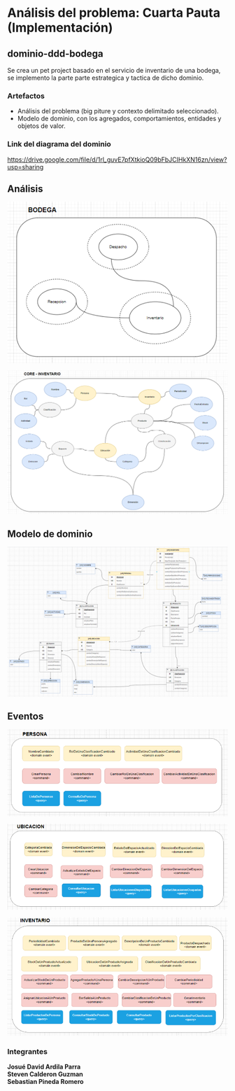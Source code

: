 # Análisis del problema: Cuarta Pauta (Implementación)

## dominio-ddd-bodega

Se crea un pet project basado en el servicio de inventario de una bodega, se implemento la parte parte estrategica y tactica de dicho dominio.

### Artefactos

<ul>
<li>Análisis del problema (big piture y contexto delimitado seleccionado). </li>
<li>Modelo de dominio, con los agregados, comportamientos, entidades y objetos de valor.</li>
</ul>


### Link del diagrama del dominio

https://drive.google.com/file/d/1rl_guvE7pfXtkioQ09bFbJCIHkXN16zn/view?usp=sharing

## Análisis 

![img.png](domain/src/main/resources/analisis1.png)

![img.png](domain/src/main/resources/analisis2.png)

## Modelo de dominio


![img.png](domain/src/main/resources/modelo.png)

## Eventos


![img.png](domain/src/main/resources/eventos1.png)

![img_1.png](domain/src/main/resources/eventos2.png)

![img.png](domain/src/main/resources/eventos3.png)


### Integrantes 


<strong>Josué David Ardila Parra  </br>
Steven Calderon Guzman </br>
<strong>Sebastian Pineda Romero </strong>